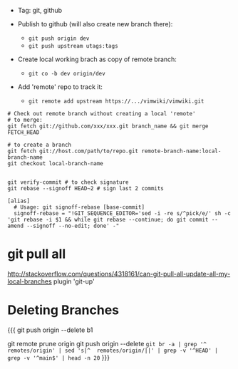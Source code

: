 * Tag: git, github

* Publish to github (will also create new branch there):
  - `git push origin dev`
  - `git push upstream utags:tags`
* Create local working brach as copy of remote branch:
  - `git co -b dev origin/dev`
* Add 'remote' repo to track it:
  - `git remote add upstream https://.../vimwiki/vimwiki.git`

```
# Check out remote branch without creating a local 'remote'
# to merge:
git fetch git://github.com/xxx/xxx.git branch_name && git merge FETCH_HEAD

# to create a branch
git fetch git://host.com/path/to/repo.git remote-branch-name:local-branch-name
git checkout local-branch-name


git verify-commit # to check signature
git rebase --signoff HEAD~2 # sign last 2 commits

[alias]
  # Usage: git signoff-rebase [base-commit]
  signoff-rebase = "!GIT_SEQUENCE_EDITOR='sed -i -re s/^pick/e/' sh -c 'git rebase -i $1 && while git rebase --continue; do git commit --amend --signoff --no-edit; done' -"
```


# git pull all

http://stackoverflow.com/questions/4318161/can-git-pull-all-update-all-my-local-branches
plugin 'git-up'


# Deleting Branches

{{{
git push origin --delete b1

git remote prune origin
git push origin --delete `git br -a | grep '^  remotes/origin' | sed 's|^  remotes/origin/||' | grep -v '^HEAD' |  grep -v '^main$' | head -n 20`
}}}

